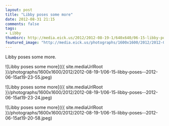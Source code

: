 ```yaml
---
layout: post
title: "Libby poses some more"
date: 2012-08-31 21:15
comments: false
tags: 
- Libby
thumbsrc: http://media.eick.us/2012/2012-08-19-1/640x640/06-15-libby-poses--2012-06-15at19-23-55.jpeg
featured_image: "http://media.eick.us/photographs/1600x1600/2012/2012-08-19-1/06-15-libby-poses--2012-06-15at19-23-55.jpeg"
---
```

Libby poses some more.

![Libby poses some more]({{ site.mediaUrlRoot }}/photographs/1600x1600/2012/2012-08-19-1/06-15-libby-poses--2012-06-15at19-23-55.jpeg)


![Libby poses some more]({{ site.mediaUrlRoot }}/photographs/1600x1600/2012/2012-08-19-1/06-15-libby-poses--2012-06-15at19-23-24.jpeg)


![Libby poses some more]({{ site.mediaUrlRoot }}/photographs/1600x1600/2012/2012-08-19-1/06-15-libby-poses--2012-06-15at19-20-58.jpeg)

